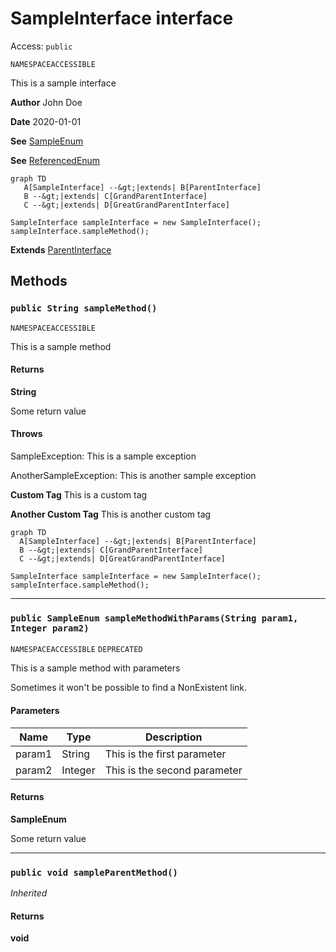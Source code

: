 # SampleInterface interface

Access: `public`

`NAMESPACEACCESSIBLE`

This is a sample interface

**Author** John Doe

**Date** 2020-01-01

**See** [SampleEnum](../Sample-Enums/SampleEnum.md)

**See** [ReferencedEnum](./ReferencedEnum.md)

```mermaid
graph TD
   A[SampleInterface] --&gt;|extends| B[ParentInterface]
   B --&gt;|extends| C[GrandParentInterface]
   C --&gt;|extends| D[GreatGrandParentInterface]
```

```apex
SampleInterface sampleInterface = new SampleInterface();
sampleInterface.sampleMethod();
```
**Extends**
[ParentInterface](./ParentInterface.md)

## Methods
### `public String sampleMethod()`

`NAMESPACEACCESSIBLE`

This is a sample method

#### Returns
**String**

Some return value

#### Throws
SampleException: This is a sample exception

AnotherSampleException: This is another sample exception

**Custom Tag** This is a custom tag

**Another Custom Tag** This is another custom tag

```mermaid
graph TD
  A[SampleInterface] --&gt;|extends| B[ParentInterface]
  B --&gt;|extends| C[GrandParentInterface]
  C --&gt;|extends| D[GreatGrandParentInterface]
```

```apex
SampleInterface sampleInterface = new SampleInterface();
sampleInterface.sampleMethod();
```

---

### `public SampleEnum sampleMethodWithParams(String param1, Integer param2)`

`NAMESPACEACCESSIBLE`
`DEPRECATED`

This is a sample method with parameters 

Sometimes it won&#x27;t be possible to find a NonExistent link.

#### Parameters
| Name | Type | Description |
|------|------|-------------|
| param1 | String | This is the first parameter |
| param2 | Integer | This is the second parameter |

#### Returns
**SampleEnum**

Some return value

---

### `public void sampleParentMethod()`

*Inherited*

#### Returns
**void**
